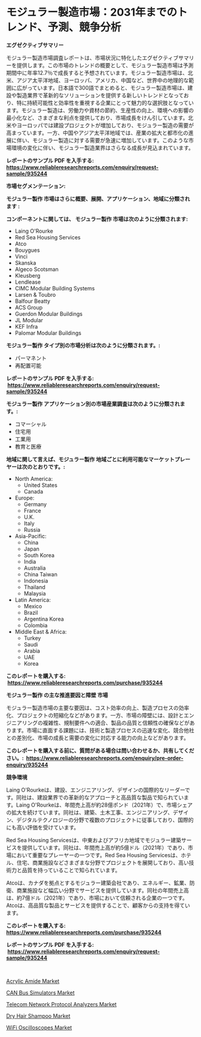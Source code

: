 <p><h1>モジュラー製造市場：2031年までのトレンド、予測、競争分析</h1></p><p><strong>エグゼクティブサマリー</strong></p>
<p><p>モジュラー製造市場調査レポートは、市場状況に特化したエグゼクティブサマリーを提供します。この市場のトレンドの概要として、モジュラー製造市場は予測期間中に年率12.7％で成長すると予想されています。モジュラー製造市場は、北米、アジア太平洋地域、ヨーロッパ、アメリカ、中国など、世界中の地理的な範囲に広がっています。日本語で300語でまとめると、モジュラー製造市場は、建設や製造業界で革新的なソリューションを提供する新しいトレンドとなっており、特に持続可能性と効率性を重視する企業にとって魅力的な選択肢となっています。モジュラー製造は、労働力や資材の節約、生産性の向上、環境への影響の最小化など、さまざまな利点を提供しており、市場成長をけん引しています。北米やヨーロッパでは建設プロジェクトが増加しており、モジュラー製造の需要が高まっています。一方、中国やアジア太平洋地域では、産業の拡大と都市化の進展に伴い、モジュラー製造に対する需要が急速に増加しています。このような市場環境の変化に伴い、モジュラー製造業界はさらなる成長が見込まれています。</p></p>
<p><strong>レポートのサンプル PDF を入手する: <a href="https://www.reliableresearchreports.com/enquiry/request-sample/935244">https://www.reliableresearchreports.com/enquiry/request-sample/935244</a></strong></p>
<p><strong>市場セグメンテーション:</strong></p>
<p><strong> モジュラー製作 市場はさらに概要、展開、アプリケーション、地域に分類されます :</strong></p>
<p><strong>コンポーネントに関しては、 モジュラー製作 市場は次のように分類されます: &nbsp;</strong></p>
<p><ul><li>Laing O'Rourke</li><li>Red Sea Housing Services</li><li>Atco</li><li>Bouygues</li><li>Vinci</li><li>Skanska</li><li>Algeco Scotsman</li><li>Kleusberg</li><li>Lendlease</li><li>CIMC Modular Building Systems</li><li>Larsen & Toubro</li><li>Balfour Beatty</li><li>ACS Group</li><li>Guerdon Modular Buildings</li><li>JL Modular</li><li>KEF Infra</li><li>Palomar Modular Buildings</li></ul></p>
<p><strong> モジュラー製作 タイプ別の市場分析は次のように分類されます。:</strong></p>
<p><ul><li>パーマネント</li><li>再配置可能</li></ul></p>
<p><strong>レポートのサンプル PDF を入手する: &nbsp;<a href="https://www.reliableresearchreports.com/enquiry/request-sample/935244">https://www.reliableresearchreports.com/enquiry/request-sample/935244</a></strong></p>
<p><strong> モジュラー製作 アプリケーション別の市場産業調査は次のように分類されます。:</strong></p>
<p><ul><li>コマーシャル</li><li>住宅用</li><li>工業用</li><li>教育と医療</li></ul></p>
<p><strong>地域に関して言えば、モジュラー製作 地域ごとに利用可能なマーケットプレーヤーは次のとおりです。:</strong></p>
<p><ul>
    <li>
        North America:
        <ul>
            <li>United States</li>
            <li>Canada</li>
        </ul>
    </li>
    <li>
        Europe:
        <ul>
            <li>Germany</li>
            <li>France</li>
            <li>U.K.</li>
            <li>Italy</li>
            <li>Russia</li>
        </ul>
    </li>
    <li>
        Asia-Pacific:
        <ul>
            <li>China</li>
            <li>Japan</li>
            <li>South Korea</li>
            <li>India</li>
            <li>Australia</li>
            <li>China Taiwan</li>
            <li>Indonesia</li>
            <li>Thailand</li>
            <li>Malaysia</li>
        </ul>
    </li>
    <li>
        Latin America:
        <ul>
            <li>Mexico</li>
            <li>Brazil</li>
            <li>Argentina Korea</li>
            <li>Colombia</li>
        </ul>
    </li>
    <li>
        Middle East & Africa:
        <ul>
            <li>Turkey</li>
            <li>Saudi</li>
            <li>Arabia</li>
            <li>UAE</li>
            <li>Korea</li>
        </ul>
    </li>
    </ul></p>
<p><strong>このレポートを購入する: &nbsp;<a href="https://www.reliableresearchreports.com/purchase/935244">https://www.reliableresearchreports.com/purchase/935244</a></strong></p>
<p><strong>モジュラー製作 の主な推進要因と障壁 市場</strong></p>
<p><p>モジュラー製造市場の主要な要因は、コスト効率の向上、製造プロセスの効率化、プロジェクトの短縮化などがあります。一方、市場の障壁には、設計とエンジニアリングの複雑性、規制要件への適合、製品の品質と信頼性の確保などがあります。市場に直面する課題には、技術と製造プロセスの迅速な変化、競合他社との差別化、市場の成長と需要の変化に対応する能力の向上などがあります。</p></p>
<p><strong>このレポートを購入する前に、質問がある場合は問い合わせるか、共有してください。:&nbsp; <a href="https://www.reliableresearchreports.com/enquiry/pre-order-enquiry/935244">https://www.reliableresearchreports.com/enquiry/pre-order-enquiry/935244</a></strong></p>
<p><strong>競争環境</strong></p>
<p><p>Laing O'Rourkeは、建設、エンジニアリング、デザインの国際的なリーダーです。同社は、建設業界での革新的なアプローチと高品質な製品で知られています。Laing O'Rourkeは、年間売上高が約28億ポンド（2021年）で、市場シェアの拡大を続けています。同社は、建築、土木工事、エンジニアリング、デザイン、デジタルテクノロジーの分野で複数のプロジェクトに従事しており、国際的にも高い評価を受けています。</p><p>Red Sea Housing Servicesは、中東およびアフリカ地域でモジュラー建築サービスを提供しています。同社は、年間売上高が約5億ドル（2021年）であり、市場において重要なプレーヤーの一つです。Red Sea Housing Servicesは、ホテル、住宅、商業施設などさまざまな分野でプロジェクトを展開しており、高い技術力と品質を持っていることで知られています。</p><p>Atcoは、カナダを拠点とするモジュラー建築会社であり、エネルギー、鉱業、防衛、商業施設など幅広い分野でサービスを提供しています。同社の年間売上高は、約7億ドル（2021年）であり、市場において信頼される企業の一つです。Atcoは、高品質な製品とサービスを提供することで、顧客からの支持を得ています。</p></p>
<p><strong>このレポートを購入する: &nbsp; <a href="https://www.reliableresearchreports.com/purchase/935244">https://www.reliableresearchreports.com/purchase/935244</a></strong></p>
<p><strong>レポートのサンプル PDF を入手する: &nbsp;<a href="https://www.reliableresearchreports.com/enquiry/request-sample/935244">https://www.reliableresearchreports.com/enquiry/request-sample/935244</a></strong><strong></strong></p>
<p>&nbsp;</p>
<p><p><a href="https://view.publitas.com/reportprime-1/global-acrylic-amide-market-size-and-market-trends-insights-and-projections-from-2024-to-2031/">Acrylic Amide Market</a></p><p><a href="https://chivalrous-flock-a86.notion.site/CAN-Bus-Simulators-Market-Research-Report-Reveals-The-Latest-Trends-And-Opportunities-of-this-Market-1e96a69d07a94748a7e9139cc3d7f5aa">CAN Bus Simulators Market</a></p><p><a href="https://faithful-glue-af3.notion.site/Telecom-Network-Protocol-Analyzers-Market-A-Comprehensive-Report-of-its-Market-Share-Growth-Trend-d451a8580f5541dc92d6ed6db329e50a">Telecom Network Protocol Analyzers Market</a></p><p><a href="https://view.publitas.com/reportprime-1/global-dry-hair-shampoo-market-by-types-applications-and-major-players-with-regional-growth-rate-analysis-and-development-situation-from-2024-to-2031/">Dry Hair Shampoo Market</a></p><p><a href="https://angry-finch-aaf.notion.site/WiFi-Oscilloscopes-Market-Analysis-and-Market-Size-Global-Industry-Overview-Market-Segmentation-an-40db0625396d43a6a5aac21325d76164">WiFi Oscilloscopes Market</a></p></p>